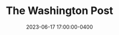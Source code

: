 ---
layout: post
date: 2023-06-17 17:00:00-0400
inline: false
title: The Washington Post
description: AI could predict pancreatic cancer early in some cases, study shows
redirect: https://www.washingtonpost.com/wellness/2023/06/17/ai-could-predict-pancreatic-cancer-early-some-cases-study-shows/
img: assets/img/washington_post.png #70pt icon
---